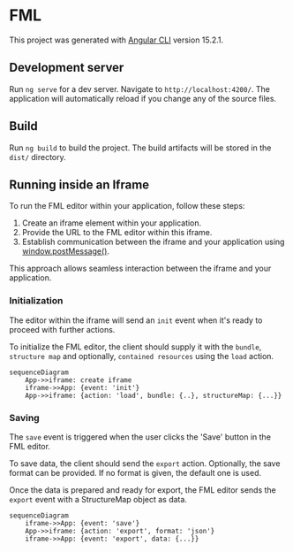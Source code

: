 # FML

This project was generated with [Angular CLI](https://github.com/angular/angular-cli) version 15.2.1.

## Development server

Run `ng serve` for a dev server. Navigate to `http://localhost:4200/`. The application will automatically reload if you change any of the source files.

## Build

Run `ng build` to build the project. The build artifacts will be stored in the `dist/` directory.


## Running inside an Iframe

To run the FML editor within your application, follow these steps:

1. Create an iframe element within your application.
2. Provide the URL to the FML editor within this iframe.
3. Establish communication between the iframe and your application using [window.postMessage()](https://developer.mozilla.org/en-US/docs/Web/API/Window/postMessage).

This approach allows seamless interaction between the iframe and your application.

### Initialization

The editor within the iframe will send an `init` event when it's ready to proceed with further actions.

To initialize the FML editor, the client should supply it with the `bundle`, `structure map` and optionally, `contained resources` using the `load` action.

```mermaid
sequenceDiagram
    App->>iframe: create iframe
    iframe->>App: {event: 'init'}
    App->>iframe: {action: 'load', bundle: {..}, structureMap: {...}}
```

### Saving
The `save` event is triggered when the user clicks the 'Save' button in the FML editor. 

To save data, the client should send the `export` action. Optionally, the save format can be provided. If no format is given, the default one is used. 

Once the data is prepared and ready for export, the FML editor sends the `export` event with a StructureMap object as data.

```mermaid
sequenceDiagram
    iframe->>App: {event: 'save'}
    App->>iframe: {action: 'export', format: 'json'}
    iframe->>App: {event: 'export', data: {...}}
```
